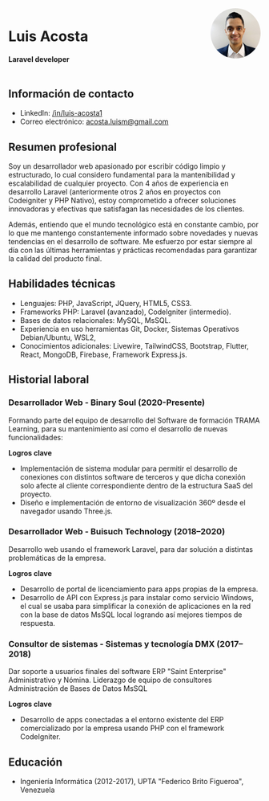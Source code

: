 <div style="display: flex; justify-content: space-between;">
  <div>
    <h1>Luis Acosta</h1>
    <h4>Laravel developer</h4>
  </div>
  <img src="img/profile.jpeg" alt="Profile Picture" 
  style="width:100px;height:100px;border-radius:50%;"/>
</div>

## Información de contacto
- LinkedIn: [/in/luis-acosta1](https://www.linkedin.com/in/luis-acosta1/) 
- Correo electrónico: acosta.luism@gmail.com

## Resumen profesional
Soy un desarrollador web apasionado por escribir código limpio y estructurado, lo cual considero fundamental para la mantenibilidad y escalabilidad de cualquier proyecto. Con 4 años de experiencia en desarrollo Laravel (anteriormente otros 2 años en proyectos con Codeigniter y PHP Nativo), estoy comprometido a ofrecer soluciones innovadoras y efectivas que satisfagan las necesidades de los clientes.

Además, entiendo que el mundo tecnológico está en constante cambio, por lo que me mantengo constantemente informado sobre novedades y nuevas tendencias en el desarrollo de software. Me esfuerzo por estar siempre al día con las últimas herramientas y prácticas recomendadas para garantizar la calidad del producto final.

## Habilidades técnicas
- Lenguajes: PHP, JavaScript, JQuery, HTML5, CSS3.
- Frameworks PHP: Laravel (avanzado), CodeIgniter (intermedio).
- Bases de datos relacionales: MySQL, MsSQL.
- Experiencia en uso herramientas Git, Docker, Sistemas Operativos Debian/Ubuntu, WSL2, 
- Conocimientos adicionales: Livewire, TailwindCSS, Bootstrap, Flutter, React, MongoDB, Firebase, Framework Express.js.

## Historial laboral

### Desarrollador Web - Binary Soul (2020-Presente)
Formando parte del equipo de desarrollo del Software de formación TRAMA Learning, para su mantenimiento así como el desarrollo de nuevas funcionalidades:
 
**Logros clave**
 - Implementación de sistema modular para permitir el desarrollo de conexiones con distintos software de terceros y que dicha conexión solo afecte al cliente correspondiente dentro de la estructura SaaS del proyecto.
 - Diseño e implementación de entorno de visualización 360º desde el navegador usando Three.js.

### Desarrollador Web - Buisuch Technology (2018–2020)
Desarrollo web usando el framework Laravel, para dar solución a distintas problemáticas de la empresa.
 
**Logros clave**
 - Desarrollo de portal de licenciamiento para apps propias de la empresa.
 - Desarrollo de API con Express.js para instalar como servicio Windows, el cual se usaba para simplificar la conexión de aplicaciones en la red con la base de datos MsSQL local logrando así mejores tiempos de respuesta.

### Consultor de sistemas - Sistemas y tecnología DMX (2017–2018)
Dar soporte a usuarios finales del software ERP "Saint Enterprise" Administrativo y Nómina.
Liderazgo de equipo de consultores 
Administración de Bases de Datos MsSQL

**Logros clave**
 - Desarrollo de apps conectadas a el entorno existente del ERP comercializado por la empresa usando PHP con el framework CodeIgniter.

## Educación
- Ingeniería Informática (2012-2017), UPTA "Federico Brito Figueroa", Venezuela